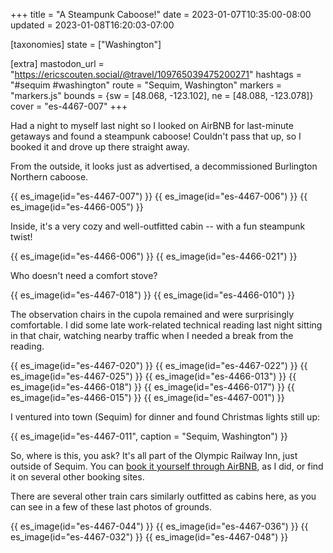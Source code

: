 +++
title = "A Steampunk Caboose!"
date = 2023-01-07T10:35:00-08:00
updated = 2023-01-08T16:20:03-07:00

[taxonomies]
state = ["Washington"]

[extra]
mastodon_url = "https://ericscouten.social/@travel/109765039475200271"
hashtags = "#sequim #washington"
route = "Sequim, Washington"
markers = "markers.js"
bounds = {sw = [48.068, -123.102], ne = [48.088, -123.078]}
cover = "es-4467-007"
+++

Had a night to myself last night so I looked on AirBNB for last-minute getaways and found a steampunk caboose! Couldn't pass that up, so I booked it and drove up there straight away.

<!-- more -->

From the outside, it looks just as advertised, a decommissioned Burlington Northern caboose. 

{{ es_image(id="es-4467-007") }}
{{ es_image(id="es-4467-006") }}
{{ es_image(id="es-4466-005") }}

Inside, it's a very cozy and well-outfitted cabin -- with a fun steampunk twist!

{{ es_image(id="es-4466-006") }}
{{ es_image(id="es-4466-021") }}

Who doesn't need a comfort stove?

{{ es_image(id="es-4467-018") }}
{{ es_image(id="es-4466-010") }}

The observation chairs in the cupola remained and were surprisingly comfortable. I did some late work-related technical reading last night sitting in that chair, watching nearby traffic when I needed a break from the reading.

{{ es_image(id="es-4467-020") }}
{{ es_image(id="es-4467-022") }}
{{ es_image(id="es-4467-025") }}
{{ es_image(id="es-4466-013") }}
{{ es_image(id="es-4466-018") }}
{{ es_image(id="es-4466-017") }}
{{ es_image(id="es-4466-015") }}
{{ es_image(id="es-4467-001") }}

I ventured into town (Sequim) for dinner and found Christmas lights still up:

{{ es_image(id="es-4467-011", caption = "Sequim, Washington") }}

So, where is this, you ask? It's all part of the Olympic Railway Inn, just outside of Sequim. You can [book it yourself through AirBNB](https://www.airbnb.com/rooms/546478322370556982?guests=1&adults=1&s=67&unique_share_id=602195e7-0831-44e0-b1cb-2e45990eae7c), as I did, or find it on several other booking sites.

There are several other train cars similarly outfitted as cabins here, as you can see in a few of these last photos of grounds.

{{ es_image(id="es-4467-044") }}
{{ es_image(id="es-4467-036") }}
{{ es_image(id="es-4467-032") }}
{{ es_image(id="es-4467-048") }}
